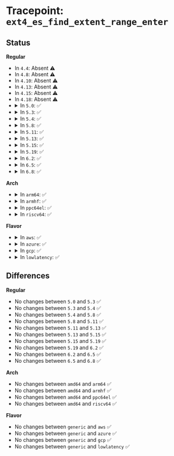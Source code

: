 # Tracepoint: <code>ext4_es_find_extent_range_enter</code>

## Status
<b>Regular</b>
<ul>
<li>
In <code>4.4</code>: Absent ⚠️
</li>
<li>
In <code>4.8</code>: Absent ⚠️
</li>
<li>
In <code>4.10</code>: Absent ⚠️
</li>
<li>
In <code>4.13</code>: Absent ⚠️
</li>
<li>
In <code>4.15</code>: Absent ⚠️
</li>
<li>
In <code>4.18</code>: Absent ⚠️
</li>
<li>
<details>
<summary>In <code>5.0</code>: ✅</summary>

Event:

```c
struct trace_event_raw_ext4_es_find_extent_range_enter {
    struct trace_entry ent;
    dev_t dev;
    ino_t ino;
    ext4_lblk_t lblk;
    char __data[0];
};
```
Function:

```c
void trace_event_raw_event_ext4_es_find_extent_range_enter(void *__data, struct inode *inode, ext4_lblk_t lblk);
```
</details>
</li>
<li>
<details>
<summary>In <code>5.3</code>: ✅</summary>

Event:

```c
struct trace_event_raw_ext4_es_find_extent_range_enter {
    struct trace_entry ent;
    dev_t dev;
    ino_t ino;
    ext4_lblk_t lblk;
    char __data[0];
};
```
Function:

```c
void trace_event_raw_event_ext4_es_find_extent_range_enter(void *__data, struct inode *inode, ext4_lblk_t lblk);
```
</details>
</li>
<li>
<details>
<summary>In <code>5.4</code>: ✅</summary>

Event:

```c
struct trace_event_raw_ext4_es_find_extent_range_enter {
    struct trace_entry ent;
    dev_t dev;
    ino_t ino;
    ext4_lblk_t lblk;
    char __data[0];
};
```
Function:

```c
void trace_event_raw_event_ext4_es_find_extent_range_enter(void *__data, struct inode *inode, ext4_lblk_t lblk);
```
</details>
</li>
<li>
<details>
<summary>In <code>5.8</code>: ✅</summary>

Event:

```c
struct trace_event_raw_ext4_es_find_extent_range_enter {
    struct trace_entry ent;
    dev_t dev;
    ino_t ino;
    ext4_lblk_t lblk;
    char __data[0];
};
```
Function:

```c
void trace_event_raw_event_ext4_es_find_extent_range_enter(void *__data, struct inode *inode, ext4_lblk_t lblk);
```
</details>
</li>
<li>
<details>
<summary>In <code>5.11</code>: ✅</summary>

Event:

```c
struct trace_event_raw_ext4_es_find_extent_range_enter {
    struct trace_entry ent;
    dev_t dev;
    ino_t ino;
    ext4_lblk_t lblk;
    char __data[0];
};
```
Function:

```c
void trace_event_raw_event_ext4_es_find_extent_range_enter(void *__data, struct inode *inode, ext4_lblk_t lblk);
```
</details>
</li>
<li>
<details>
<summary>In <code>5.13</code>: ✅</summary>

Event:

```c
struct trace_event_raw_ext4_es_find_extent_range_enter {
    struct trace_entry ent;
    dev_t dev;
    ino_t ino;
    ext4_lblk_t lblk;
    char __data[0];
};
```
Function:

```c
void trace_event_raw_event_ext4_es_find_extent_range_enter(void *__data, struct inode *inode, ext4_lblk_t lblk);
```
</details>
</li>
<li>
<details>
<summary>In <code>5.15</code>: ✅</summary>

Event:

```c
struct trace_event_raw_ext4_es_find_extent_range_enter {
    struct trace_entry ent;
    dev_t dev;
    ino_t ino;
    ext4_lblk_t lblk;
    char __data[0];
};
```
Function:

```c
void trace_event_raw_event_ext4_es_find_extent_range_enter(void *__data, struct inode *inode, ext4_lblk_t lblk);
```
</details>
</li>
<li>
<details>
<summary>In <code>5.19</code>: ✅</summary>

Event:

```c
struct trace_event_raw_ext4_es_find_extent_range_enter {
    struct trace_entry ent;
    dev_t dev;
    ino_t ino;
    ext4_lblk_t lblk;
    char __data[0];
};
```
Function:

```c
void trace_event_raw_event_ext4_es_find_extent_range_enter(void *__data, struct inode *inode, ext4_lblk_t lblk);
```
</details>
</li>
<li>
<details>
<summary>In <code>6.2</code>: ✅</summary>

Event:

```c
struct trace_event_raw_ext4_es_find_extent_range_enter {
    struct trace_entry ent;
    dev_t dev;
    ino_t ino;
    ext4_lblk_t lblk;
    char __data[0];
};
```
Function:

```c
void trace_event_raw_event_ext4_es_find_extent_range_enter(void *__data, struct inode *inode, ext4_lblk_t lblk);
```
</details>
</li>
<li>
<details>
<summary>In <code>6.5</code>: ✅</summary>

Event:

```c
struct trace_event_raw_ext4_es_find_extent_range_enter {
    struct trace_entry ent;
    dev_t dev;
    ino_t ino;
    ext4_lblk_t lblk;
    char __data[0];
};
```
Function:

```c
void trace_event_raw_event_ext4_es_find_extent_range_enter(void *__data, struct inode *inode, ext4_lblk_t lblk);
```
</details>
</li>
<li>
<details>
<summary>In <code>6.8</code>: ✅</summary>

Event:

```c
struct trace_event_raw_ext4_es_find_extent_range_enter {
    struct trace_entry ent;
    dev_t dev;
    ino_t ino;
    ext4_lblk_t lblk;
    char __data[0];
};
```
Function:

```c
void trace_event_raw_event_ext4_es_find_extent_range_enter(void *__data, struct inode *inode, ext4_lblk_t lblk);
```
</details>
</li>
</ul>
<b>Arch</b>
<ul>
<li>
<details>
<summary>In <code>arm64</code>: ✅</summary>

Event:

```c
struct trace_event_raw_ext4_es_find_extent_range_enter {
    struct trace_entry ent;
    dev_t dev;
    ino_t ino;
    ext4_lblk_t lblk;
    char __data[0];
};
```
Function:

```c
void trace_event_raw_event_ext4_es_find_extent_range_enter(void *__data, struct inode *inode, ext4_lblk_t lblk);
```
</details>
</li>
<li>
<details>
<summary>In <code>armhf</code>: ✅</summary>

Event:

```c
struct trace_event_raw_ext4_es_find_extent_range_enter {
    struct trace_entry ent;
    dev_t dev;
    ino_t ino;
    ext4_lblk_t lblk;
    char __data[0];
};
```
Function:

```c
void trace_event_raw_event_ext4_es_find_extent_range_enter(void *__data, struct inode *inode, ext4_lblk_t lblk);
```
</details>
</li>
<li>
<details>
<summary>In <code>ppc64el</code>: ✅</summary>

Event:

```c
struct trace_event_raw_ext4_es_find_extent_range_enter {
    struct trace_entry ent;
    dev_t dev;
    ino_t ino;
    ext4_lblk_t lblk;
    char __data[0];
};
```
Function:

```c
void trace_event_raw_event_ext4_es_find_extent_range_enter(void *__data, struct inode *inode, ext4_lblk_t lblk);
```
</details>
</li>
<li>
<details>
<summary>In <code>riscv64</code>: ✅</summary>

Event:

```c
struct trace_event_raw_ext4_es_find_extent_range_enter {
    struct trace_entry ent;
    dev_t dev;
    ino_t ino;
    ext4_lblk_t lblk;
    char __data[0];
};
```
Function:

```c
void trace_event_raw_event_ext4_es_find_extent_range_enter(void *__data, struct inode *inode, ext4_lblk_t lblk);
```
</details>
</li>
</ul>
<b>Flavor</b>
<ul>
<li>
<details>
<summary>In <code>aws</code>: ✅</summary>

Event:

```c
struct trace_event_raw_ext4_es_find_extent_range_enter {
    struct trace_entry ent;
    dev_t dev;
    ino_t ino;
    ext4_lblk_t lblk;
    char __data[0];
};
```
Function:

```c
void trace_event_raw_event_ext4_es_find_extent_range_enter(void *__data, struct inode *inode, ext4_lblk_t lblk);
```
</details>
</li>
<li>
<details>
<summary>In <code>azure</code>: ✅</summary>

Event:

```c
struct trace_event_raw_ext4_es_find_extent_range_enter {
    struct trace_entry ent;
    dev_t dev;
    ino_t ino;
    ext4_lblk_t lblk;
    char __data[0];
};
```
Function:

```c
void trace_event_raw_event_ext4_es_find_extent_range_enter(void *__data, struct inode *inode, ext4_lblk_t lblk);
```
</details>
</li>
<li>
<details>
<summary>In <code>gcp</code>: ✅</summary>

Event:

```c
struct trace_event_raw_ext4_es_find_extent_range_enter {
    struct trace_entry ent;
    dev_t dev;
    ino_t ino;
    ext4_lblk_t lblk;
    char __data[0];
};
```
Function:

```c
void trace_event_raw_event_ext4_es_find_extent_range_enter(void *__data, struct inode *inode, ext4_lblk_t lblk);
```
</details>
</li>
<li>
<details>
<summary>In <code>lowlatency</code>: ✅</summary>

Event:

```c
struct trace_event_raw_ext4_es_find_extent_range_enter {
    struct trace_entry ent;
    dev_t dev;
    ino_t ino;
    ext4_lblk_t lblk;
    char __data[0];
};
```
Function:

```c
void trace_event_raw_event_ext4_es_find_extent_range_enter(void *__data, struct inode *inode, ext4_lblk_t lblk);
```
</details>
</li>
</ul>

## Differences
<b>Regular</b>
<ul>
<li>
No changes between <code>5.0</code> and <code>5.3</code> ✅
</li>
<li>
No changes between <code>5.3</code> and <code>5.4</code> ✅
</li>
<li>
No changes between <code>5.4</code> and <code>5.8</code> ✅
</li>
<li>
No changes between <code>5.8</code> and <code>5.11</code> ✅
</li>
<li>
No changes between <code>5.11</code> and <code>5.13</code> ✅
</li>
<li>
No changes between <code>5.13</code> and <code>5.15</code> ✅
</li>
<li>
No changes between <code>5.15</code> and <code>5.19</code> ✅
</li>
<li>
No changes between <code>5.19</code> and <code>6.2</code> ✅
</li>
<li>
No changes between <code>6.2</code> and <code>6.5</code> ✅
</li>
<li>
No changes between <code>6.5</code> and <code>6.8</code> ✅
</li>
</ul>
<b>Arch</b>
<ul>
<li>
No changes between <code>amd64</code> and <code>arm64</code> ✅
</li>
<li>
No changes between <code>amd64</code> and <code>armhf</code> ✅
</li>
<li>
No changes between <code>amd64</code> and <code>ppc64el</code> ✅
</li>
<li>
No changes between <code>amd64</code> and <code>riscv64</code> ✅
</li>
</ul>
<b>Flavor</b>
<ul>
<li>
No changes between <code>generic</code> and <code>aws</code> ✅
</li>
<li>
No changes between <code>generic</code> and <code>azure</code> ✅
</li>
<li>
No changes between <code>generic</code> and <code>gcp</code> ✅
</li>
<li>
No changes between <code>generic</code> and <code>lowlatency</code> ✅
</li>
</ul>
